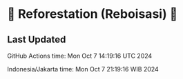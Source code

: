 
# 🌳 Reforestation (Reboisasi) 🌲

## Last Updated

GitHub Actions time: Mon Oct  7 14:19:16 UTC 2024

Indonesia/Jakarta time: Mon Oct  7 21:19:16 WIB 2024
